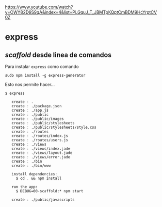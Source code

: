 https://www.youtube.com/watch?v=OWY82D9S9qA&index=4&list=PLGquJ_T_JBMTpKQptCmBDM9HcYrptCV0Z


# express

## _scaffold_  desde linea de comandos

Para instalar `express` como comando

    sudo npm install -g express-generator

Esto nos permite hacer...

    $ express

       create : .
       create : ./package.json
       create : ./app.js
       create : ./public
       create : ./public/images
       create : ./public/stylesheets
       create : ./public/stylesheets/style.css
       create : ./routes
       create : ./routes/index.js
       create : ./routes/users.js
       create : ./views
       create : ./views/index.jade
       create : ./views/layout.jade
       create : ./views/error.jade
       create : ./bin
       create : ./bin/www

       install dependencies:
         $ cd . && npm install

       run the app:
         $ DEBUG=00-scaffold:* npm start

       create : ./public/javascripts